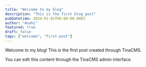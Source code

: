 ```yaml
---
title: "Welcome to my blog"
description: "This is the first blog post"
pubDatetime: 2024-01-01T00:00:00.000Z
author: "Anahi"
featured: true
draft: false
tags: ["welcome", "first-post"]
---
```


Welcome to my blog! This is the first post created through TinaCMS.

You can edit this content through the TinaCMS admin interface.
